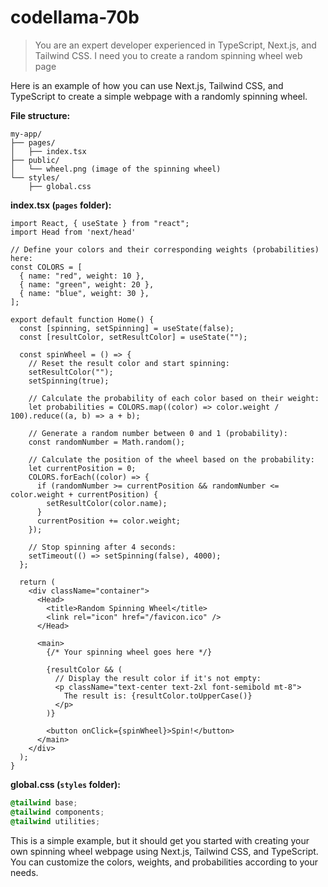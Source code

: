 # codellama-70b

> You are an expert developer experienced in TypeScript, Next.js, and Tailwind CSS. I need you to create a random spinning wheel web page

Here is an example of how you can use Next.js, Tailwind CSS, and TypeScript to create a simple 
webpage with a randomly spinning wheel.

**File structure:**
```
my-app/
├── pages/
│   ├── index.tsx
├── public/
│   └── wheel.png (image of the spinning wheel)
└── styles/
    ├── global.css
```
**index.tsx (`pages` folder):**
```TSX
import React, { useState } from "react";
import Head from 'next/head'

// Define your colors and their corresponding weights (probabilities) here:
const COLORS = [
  { name: "red", weight: 10 },
  { name: "green", weight: 20 },
  { name: "blue", weight: 30 },
];

export default function Home() {
  const [spinning, setSpinning] = useState(false);
  const [resultColor, setResultColor] = useState("");

  const spinWheel = () => {
    // Reset the result color and start spinning:
    setResultColor("");
    setSpinning(true);

    // Calculate the probability of each color based on their weight:
    let probabilities = COLORS.map((color) => color.weight / 100).reduce((a, b) => a + b);

    // Generate a random number between 0 and 1 (probability):
    const randomNumber = Math.random();

    // Calculate the position of the wheel based on the probability:
    let currentPosition = 0;
    COLORS.forEach((color) => {
      if (randomNumber >= currentPosition && randomNumber <= color.weight + currentPosition) {
        setResultColor(color.name);
      }
      currentPosition += color.weight;
    });

    // Stop spinning after 4 seconds:
    setTimeout(() => setSpinning(false), 4000);
  };

  return (
    <div className="container">
      <Head>
        <title>Random Spinning Wheel</title>
        <link rel="icon" href="/favicon.ico" />
      </Head>
      
      <main>
        {/* Your spinning wheel goes here */}
        
        {resultColor && (
          // Display the result color if it's not empty:
          <p className="text-center text-2xl font-semibold mt-8">
            The result is: {resultColor.toUpperCase()}
          </p>
        )}
        
        <button onClick={spinWheel}>Spin!</button>
      </main>
    </div>
  );
}
```
**global.css (`styles` folder):**
```CSS
@tailwind base;
@tailwind components;
@tailwind utilities;
```
This is a simple example, but it should get you started with creating your own spinning wheel webpage 
using Next.js, Tailwind CSS, and TypeScript. You can customize the colors, weights, and probabilities 
according to your needs.